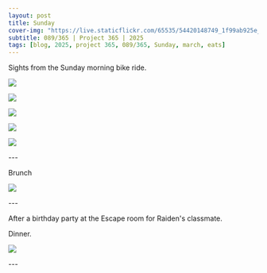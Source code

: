 ```yaml
---
layout: post
title: Sunday
cover-img: "https://live.staticflickr.com/65535/54420148749_1f99ab925e_h.jpg"
subtitle: 089/365 | Project 365 | 2025
tags: [blog, 2025, project 365, 089/365, Sunday, march, eats]
---
```

<style>
  .intro-header.big-img {
    background-position:center; 
  }
</style>
Sights from the Sunday morning bike ride.
<p class="post-img-wrap">
  <img src="https://live.staticflickr.com/65535/54420148749_1f99ab925e_h.jpg">
</p>
<p class="post-img-wrap">
  <img src="https://live.staticflickr.com/65535/54420200868_76da93e64e_h.jpg">
</p>
<p class="post-img-wrap">
  <img src="https://live.staticflickr.com/65535/54420341495_8d23ac3dce_h.jpg">
</p>
<p class="post-img-wrap">
  <img src="https://live.staticflickr.com/65535/54420201378_e07420c7e9_h.jpg">
</p>
<p class="post-img-wrap">
  <img src="https://live.staticflickr.com/65535/54420341855_e1bb47c56c_h.jpg">
</p>
---

Brunch
<p class="post-img-wrap">
  <img src="https://live.staticflickr.com/65535/54420237978_20805d28dc_h.jpg">
</p>
---

After a birthday party at the Escape room for Raiden's classmate.

Dinner.
<p class="post-img-wrap">
  <img src="https://live.staticflickr.com/65535/54421328734_ed737f5a8c_h.jpg">
</p>
---
